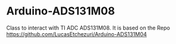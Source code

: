 # Arduino-ADS131M08
Class to interact with TI ADC ADS131M08. It is based on the Repo https://github.com/LucasEtchezuri/Arduino-ADS131M04
